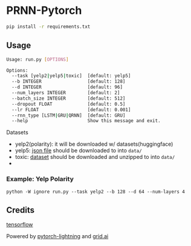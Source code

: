 # PRNN-Pytorch

```bash
pip install -r requirements.txt
```

## Usage

```bash
Usage: run.py [OPTIONS]

Options:
  --task [yelp2|yelp5|toxic]  [default: yelp5]
  --b INTEGER                 [default: 128]
  --d INTEGER                 [default: 96]
  --num_layers INTEGER        [default: 2]
  --batch_size INTEGER        [default: 512]
  --dropout FLOAT             [default: 0.5]
  --lr FLOAT                  [default: 0.001]
  --rnn_type [LSTM|GRU|QRNN]  [default: GRU]
  --help                      Show this message and exit.
```

Datasets

-   yelp2(polarity): it will be downloaded w/ datasets(huggingface)
-   yelp5: [json file](https://www.kaggle.com/luisfredgs/hahnn-for-document-classification?select=yelp_reviews.json) should be downloaded to into `data/`
-   toxic: [dataset](https://www.kaggle.com/c/jigsaw-toxic-comment-classification-challenge) should be downloaded and unzipped to into `data/`
-

### Example: Yelp Polarity

    python -W ignore run.py --task yelp2 --b 128 --d 64 --num-layers 4

## Credits

[tensorflow](https://github.com/tensorflow/models/tree/master/research/sequence_projection/prado)

Powered by [pytorch-lightning](https://github.com/PyTorchLightning/pytorch-lightning) and [grid.ai](https://www.grid.ai/)
